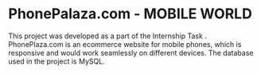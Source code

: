# PhonePalaza.com - MOBILE WORLD
This project was developed as a part of the Internship Task . PhonePlaza.com is an ecommerce website for mobile phones, which is responsive and would work seamlessly on different devices.
The database used in the project is MySQL.

